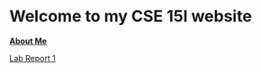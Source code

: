 # Welcome to my CSE 15l website

[**About Me**](https://daniel-lee-user.github.io/cse15l-lab-reports/daniel.html)

[Lab Report 1](lab-report-1-week-2.html)